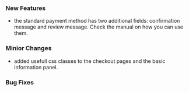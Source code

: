 ### New Features
- the standard payment method has two additional fields: confirmation message and review message. Check the manual on how you can use them.


### Minior Changes

- added usefull css classes to the checkout pages and the basic information panel.

### Bug Fixes
